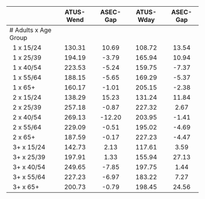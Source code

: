 
|                      |    ATUS-Wend |     ASEC-Gap |    ATUS-Wday |     ASEC-Gap |
| -------------------- | :----------: | :----------: | :----------: | :----------: |
| # Adults x Age Group |              |              |              |              |
| &nbsp;&nbsp;1 x 15/24 |       130.31 |        10.69 |       108.72 |        13.54 |
| &nbsp;&nbsp;1 x 25/39 |       194.19 |        -3.79 |       165.94 |        10.94 |
| &nbsp;&nbsp;1 x 40/54 |       223.53 |        -5.24 |       159.75 |        -7.37 |
| &nbsp;&nbsp;1 x 55/64 |       188.15 |        -5.65 |       169.29 |        -5.37 |
| &nbsp;&nbsp;1 x 65+  |       160.17 |        -1.01 |       205.15 |        -2.38 |
| &nbsp;&nbsp;2 x 15/24 |       138.29 |        15.23 |       131.24 |        11.84 |
| &nbsp;&nbsp;2 x 25/39 |       257.18 |        -0.87 |       227.32 |         2.67 |
| &nbsp;&nbsp;2 x 40/54 |       269.13 |       -12.20 |       203.95 |        -1.41 |
| &nbsp;&nbsp;2 x 55/64 |       229.09 |        -0.51 |       195.02 |        -4.69 |
| &nbsp;&nbsp;2 x 65+  |       187.59 |        -0.17 |       227.23 |        -4.47 |
| &nbsp;&nbsp;3+ x 15/24 |       142.73 |         2.13 |       117.61 |         3.59 |
| &nbsp;&nbsp;3+ x 25/39 |       197.91 |         1.33 |       155.94 |        27.13 |
| &nbsp;&nbsp;3+ x 40/54 |       249.65 |        -7.85 |       197.75 |         1.44 |
| &nbsp;&nbsp;3+ x 55/64 |       227.23 |        -6.97 |       183.22 |         7.27 |
| &nbsp;&nbsp;3+ x 65+ |       200.73 |        -0.79 |       198.45 |        24.56 |

